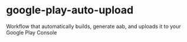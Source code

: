 # google-play-auto-upload
Workflow that automatically builds, generate aab, and uploads it to your Google Play Console
